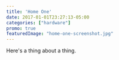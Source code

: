 ```yaml
---
title: 'Home One'
date: 2017-01-01T23:27:13-05:00
categories: ["hardware"]
promo: true
featuredImage: "home-one-screenshot.jpg"
---
```


Here's a thing about a thing.

